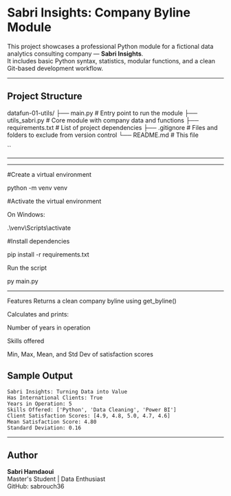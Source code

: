 # Sabri Insights: Company Byline Module

This project showcases a professional Python module for a fictional data analytics consulting company — **Sabri Insights**.  
It includes basic Python syntax, statistics, modular functions, and a clean Git-based development workflow.

---

##  Project Structure

datafun-01-utils/
├── main.py # Entry point to run the module
├── utils_sabri.py # Core module with company data and functions
├── requirements.txt # List of project dependencies
├── .gitignore # Files and folders to exclude from version control
└── README.md # This file


``

---

---

#Create a virtual environment

python -m venv venv


#Activate the virtual environment

On Windows:

.\venv\Scripts\activate

#Install dependencies


pip install -r requirements.txt

Run the script

py main.py

---
Features
Returns a clean company byline using get_byline()

Calculates and prints:

Number of years in operation

Skills offered

Min, Max, Mean, and Std Dev of satisfaction scores

##  Sample Output

```
Sabri Insights: Turning Data into Value
Has International Clients: True
Years in Operation: 5
Skills Offered: ['Python', 'Data Cleaning', 'Power BI']
Client Satisfaction Scores: [4.9, 4.8, 5.0, 4.7, 4.6]
Mean Satisfaction Score: 4.80
Standard Deviation: 0.16
```

---

##  Author

**Sabri Hamdaoui**  
Master's Student | Data Enthusiast  
GitHub: sabrouch36